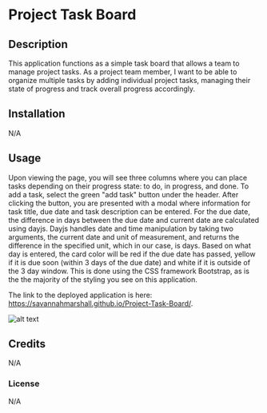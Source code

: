 # Project Task Board

## Description
This application functions as a simple task board that allows a team to manage project tasks. As a project team member, I want to be able to organize multiple tasks by adding individual project tasks, managing their state of progress and track overall progress accordingly. 


## Installation
N/A

## Usage
Upon viewing the page, you will see three columns where you can place tasks depending on their progress state: to do, in progress, and done. To add a task, select the green "add task" button under the header. After clicking the button, you are presented with a modal where information for task title, due date and task description can be entered. For the due date, the difference in days between the due date and current date are calculated using dayjs. Dayjs handles date and time manipulation by taking two arguments, the current date and unit of measurement, and returns the difference in the specified unit, which in our case, is days. Based on what day is entered, the card color will be red if the due date has passed, yellow if it is due soon (within 3 days of the due date) and white if it is outside of the 3 day window. This is done using the CSS framework Bootstrap, as is the the majority of the styling you see on this application.

The link to the deployed application is here: https://savannahmarshall.github.io/Project-Task-Board/.

![alt text](https://github.com/savannahmarshall/Project-Task-Board/blob/main/assets/challenge-5%20screenshot.png)

## Credits
N/A

### License
N/A






